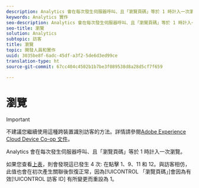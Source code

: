 ```yaml
---
description: Analytics 會在每次發生伺服器呼叫、且「瀏覽頁碼」等於 1 時計入一次瀏覽。
keywords: Analytics 實作
seo-description: Analytics 會在每次發生伺服器呼叫、且「瀏覽頁碼」等於 1 時計入一次瀏覽。
seo-title: 瀏覽
solution: Analytics
subtopic: 訪客
title: 瀏覽
topic: 開發人員和實作
uuid: 3035be8f-6adc-45df-a3f2-5de6d3ed99ce
translation-type: ht
source-git-commit: 67cc404c4502b1b7be3f089538d8a28d5cf7f659

---
```



# 瀏覽

>[!IMPORTANT]
>
>不建議您繼續使用這種跨裝置識別訪客的方法。詳情請參閱[Adobe Experience Cloud Device Co-op 文件](https://marketing.adobe.com/resources/help/zh_TW/mcdc/)。

Analytics 會在每次發生伺服器呼叫、且「瀏覽頁碼」等於 1 時計入一次瀏覽。

如果您查看[上表](../../../implement/js-implementation/xdevice-visid/visit-example.md#concept_E3B32B8E539F4FDC8E3FA872328B87BA)，則會發現這已發生 4 次: 在點擊 1、9、11 和 12。與訪客相仿，此值也會在初次產生關聯後恢復正常，因為[!UICONTROL 「瀏覽頁碼」]會因為有效[!UICONTROL 訪客 ID] 有所變更而重設為 1。
